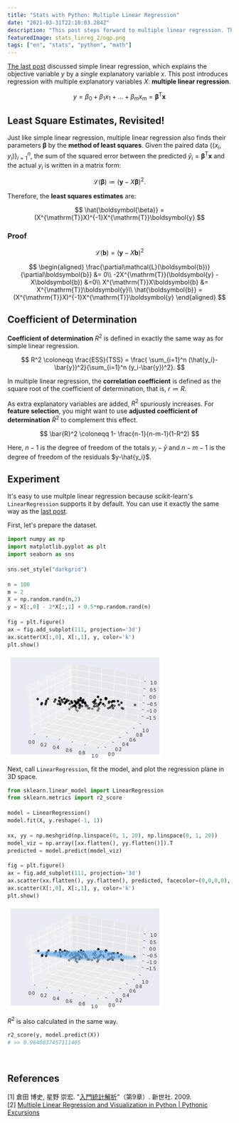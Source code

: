 ```yaml
---
title: "Stats with Python: Multiple Linear Regression"
date: "2021-03-31T22:10:03.284Z"
description: "This post steps forward to multiple linear regression. The method of least squares is revisited --with linear algebra."
featuredImage: stats_linreg_2/ogp.png
tags: ["en", "stats", "python", "math"]
---
```


[The last post](https://hippocampus-garden.com/stats_linreg/) discussed simple linear regression, which explains the objective variable $y$ by a *single* explanatory variable $x$. This post introduces regression with multiple explanatory variables $X$: **multiple linear regression**.


$$
y = \beta_0+\beta_1x_1+\ldots+\beta_mx_m = \boldsymbol{\beta}^\mathrm{T}\boldsymbol{x}
$$

## Least Square Estimates, Revisited!
Just like simple linear regression, multiple linear regression also finds their parameters $\boldsymbol{\beta}$ by the **method of least squares**. 
Given the paired data $\{(x_i,y_i)\}_{i=1}^n$, the sum of the squared error between the predicted $\hat{y}_i =  \boldsymbol{\beta}^\mathrm{T}\boldsymbol{x}$ and the actual $y_i$ is written in a matrix form:

$$
\mathcal{L}(\boldsymbol{\beta}) \coloneqq  ( \boldsymbol{y} - X\boldsymbol{\beta} )^2.
$$

Therefore, the **least squares estimates** are:

$$
\hat{\boldsymbol{\beta}} = (X^{\mathrm{T}}X)^{-1}X^{\mathrm{T}}\boldsymbol{y}
$$

### Proof
$$
\mathcal{L}(\boldsymbol{b}) = ( \boldsymbol{y} - X\boldsymbol{b} )^2
$$


$$
\begin{aligned}
\frac{\partial\mathcal{L}(\boldsymbol{b})}{\partial\boldsymbol{b}} &= 0\\
-2X^{\mathrm{T}}(\boldsymbol{y} - X\boldsymbol{b}) &=0\\
X^{\mathrm{T}}X\boldsymbol{b} &= X^{\mathrm{T}}\boldsymbol{y}\\
\hat{\boldsymbol{b}} = (X^{\mathrm{T}}X)^{-1}X^{\mathrm{T}}\boldsymbol{y}
\end{aligned}
$$

## Coefficient of Determination
**Coefficient of determination** $R^2$ is defined in exactly the same way as for simple linear regression.

$$
R^2 \coloneqq \frac{ESS}{TSS} = \frac{ \sum_{i=1}^n (\hat{y_i}-\bar{y})^2}{\sum_{i=1}^n (y_i-\bar{y})^2}.
$$

In multiple linear regression, the **correlation coefficient** is defined as the square root of the coefficient of determination, that is, $r \coloneqq R$.

As extra explanatory variables are added, $R^2$ spuriously increases. For **feature selection**, you might want to use **adjusted coefficient of determination** $\bar{R}^2$ to complement this effect.

$$
\bar{R}^2 \coloneqq 1- \frac{n-1}{n-m-1}(1-R^2)
$$

Here, $n-1$ is the degree of freedom of the totals $y_i-\bar{y}$ and $n-m-1$ is the degree of freedom of the residuals $y-\hat{y_i}$.

## Experiment
It's easy to use multple linear regression because scikit-learn's `LinearRegression` supports it by default. You can use it exactly the same way as the [last post](https://hippocampus-garden.com/stats_linreg/).

First, let's prepare the dataset.

```python
import numpy as np
import matplotlib.pyplot as plt
import seaborn as sns

sns.set_style("darkgrid")

n = 100
m = 2
X = np.random.rand(n,2)
y = X[:,0] - 2*X[:,1] + 0.5*np.random.rand(n)

fig = plt.figure()
ax = fig.add_subplot(111, projection='3d')
ax.scatter(X[:,0], X[:,1], y, color='k')
plt.show()
```

![](2021-03-31-23-06-39.png)

Next, call `LinearRegression`, fit the model, and plot the regression plane in 3D space.

```python
from sklearn.linear_model import LinearRegression
from sklearn.metrics import r2_score

model = LinearRegression()
model.fit(X, y.reshape(-1, 1))

xx, yy = np.meshgrid(np.linspace(0, 1, 20), np.linspace(0, 1, 20))
model_viz = np.array([xx.flatten(), yy.flatten()]).T
predicted = model.predict(model_viz)

fig = plt.figure()
ax = fig.add_subplot(111, projection='3d')
ax.scatter(xx.flatten(), yy.flatten(), predicted, facecolor=(0,0,0,0), s=20, edgecolor='#70b3f0')
ax.scatter(X[:,0], X[:,1], y, color='k')
plt.show()
```

![](ogp.png)

$R^2$ is also calculated in the same way.

```python
r2_score(y, model.predict(X))
# >> 0.9640837457111405
```

<br/>

## References
[1] 倉田 博史, 星野 崇宏. "[入門統計解析](https://www.saiensu.co.jp/search/?isbn=978-4-88384-140-0&y=2009)"（第9章）. 新世社. 2009.  
[2] [Multiple Linear Regression and Visualization in Python | Pythonic Excursions](https://aegis4048.github.io/mutiple_linear_regression_and_visualization_in_python)